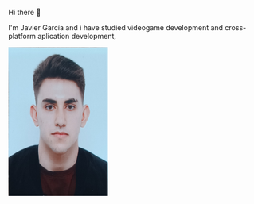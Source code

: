  Hi there 👋

 I'm Javier García and i have studied videogame development and cross-platform aplication development,

<img src="Assets/profilePhoto.jpg" alt="My Face" width="200" height="300" />
<!--
**JvrGrc/JvrGrc** is a ✨ _special_ ✨ repository because its `README.md` (this file) appears on your GitHub profile.

Here are some ideas to get you started:

- 🔭 I’m currently working on ...
- 🌱 I’m currently learning ...
- 👯 I’m looking to collaborate on ...
- 🤔 I’m looking for help with ...
- 💬 Ask me about ...
- 📫 How to reach me: ...
- 😄 Pronouns: ...
- ⚡ Fun fact: ...
-->
